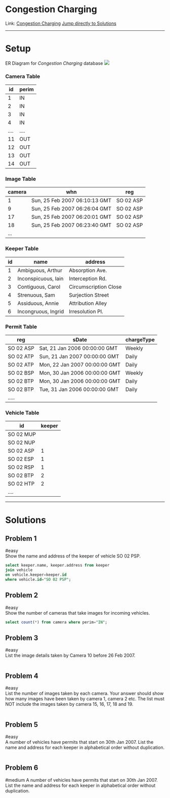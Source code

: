 # Congestion Charging
Link: [Congestion Charging](https://sqlzoo.net/wiki/Congestion_Charging) 
[Jump directly to Solutions](./congestion-charging.md#Solutions)

---
# Setup
ER Diagram for *Congestion Charging* database
![](../_resources/CongestionCharge.png)
### Camera Table
| id   | perim |
| ---- | ----- |
| 1    | IN    |
| 2    | IN    |
| 3    | IN    |
| 4    | IN    |
| .... | ....  |
| 11   | OUT   |
| 12   | OUT   |
| 13   | OUT   |
| 14   | OUT   |
### Image Table
| camera | whn                           | reg       |
| ------ | ----------------------------- | --------- |
| 1      | Sun, 25 Feb 2007 06:10:13 GMT | SO 02 ASP |
| 9      | Sun, 25 Feb 2007 06:26:04 GMT | SO 02 ASP |
| 17     | Sun, 25 Feb 2007 06:20:01 GMT | SO 02 ASP |
| 18     | Sun, 25 Feb 2007 06:23:40 GMT | SO 02 ASP |
| ...    |                               |           |
### Keeper Table

|id|name|address|
|---|---|---|
|1|Ambiguous, Arthur|Absorption Ave.|
|2|Inconspicuous, Iain|Interception Rd.|
|3|Contiguous, Carol|Circumscription Close|
|4|Strenuous, Sam|Surjection Street|
|5|Assiduous, Annie|Attribution Alley|
|6|Incongruous, Ingrid|Irresolution Pl.|
### Permit Table
| reg       | sDate                         | chargeType |
| --------- | ----------------------------- | ---------- |
| SO 02 ASP | Sat, 21 Jan 2006 00:00:00 GMT | Weekly     |
| SO 02 ATP | Sun, 21 Jan 2007 00:00:00 GMT | Daily      |
| SO 02 ATP | Mon, 22 Jan 2007 00:00:00 GMT | Daily      |
| SO 02 BSP | Mon, 30 Jan 2006 00:00:00 GMT | Weekly     |
| SO 02 BTP | Mon, 30 Jan 2006 00:00:00 GMT | Daily      |
| SO 02 BTP | Tue, 31 Jan 2006 00:00:00 GMT | Daily      |
| .....     |                               |            |
### Vehicle Table
| id        | keeper |
| --------- | ------ |
| SO 02 MUP |        |
| SO 02 NUP |        |
| SO 02 ASP | 1      |
| SO 02 ESP | 1      |
| SO 02 RSP | 1      |
| SO 02 BTP | 2      |
| SO 02 HTP | 2      |
|....||

---
# Solutions
##  Problem 1
#easy  
Show the name and address of the keeper of vehicle SO 02 PSP.

```sql
select keeper.name, keeper.address from keeper 
join vehicle 
on vehicle.keeper=keeper.id
where vehicle.id="SO 02 PSP";
```
##  Problem 2
#easy  
Show the number of cameras that take images for incoming vehicles.
```sql
select count(*) from camera where perim="IN";
```

##  Problem 3
#easy  
List the image details taken by Camera 10 before 26 Feb 2007.
```sql

```

##  Problem 4
#easy  
List the number of images taken by each camera. Your answer should show how many images have been taken by camera 1, camera 2 etc. The list must NOT include the images taken by camera 15, 16, 17, 18 and 19.
```sql

```


##  Problem 5
#easy  
A number of vehicles have permits that start on 30th Jan 2007. List the name and address for each keeper in alphabetical order without duplication.
```sql

```

##  Problem 6
#medium 
A number of vehicles have permits that start on 30th Jan 2007. List the name and address for each keeper in alphabetical order without duplication.
```sql

```